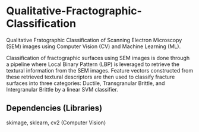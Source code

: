 # Qualitative-Fractographic-Classification
Qualitative Fratographic Classification of Scanning Electron Microscopy (SEM) images using Computer Vision (CV) and Machine Learning (ML).

Classification of fractographic surfaces using SEM images is done through a pipeline where Local Binary Pattern (LBP) is leveraged to retrieve the textural information from the SEM images. Feature vectors constructed from these retrieved textural descriptors are then used to classify fracture surfaces into three categories: Ductile, Transgranular Brittle, and Intergranular Brittle by a linear SVM classifier.

## Dependencies (Libraries)
skimage, sklearn, cv2 (Computer Vision)    

